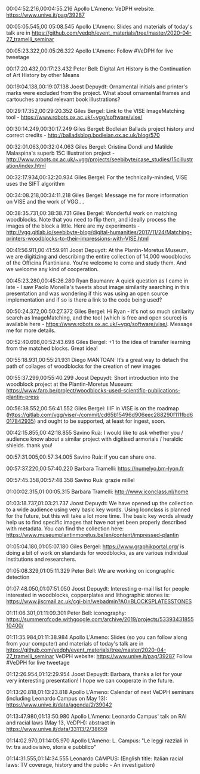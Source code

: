 00:04:52.216,00:04:55.216
Apollo L'Ameno: VeDPH website: https://www.unive.it/pag/39287

00:05:05.545,00:05:08.545
Apollo L'Ameno: Slides and materials of today's talk are in https://github.com/vedph/event_materials/tree/master/2020-04-27_tramelli_seminar

00:05:23.322,00:05:26.322
Apollo L'Ameno: Follow #VeDPH for live tweetage

00:17:20.432,00:17:23.432
Peter Bell: Digital Art History  is the Continuation of Art History by other Means

00:19:04.138,00:19:07.138
Joost Depuydt: Ornamental initials and printer's marks were excluded from the project. What about ornamental frames and cartouches around relevant book illustrations?

00:29:17.352,00:29:20.352
Giles Bergel: Link to the VISE ImageMatching tool - https://www.robots.ox.ac.uk/~vgg/software/vise/

00:30:14.249,00:30:17.249
Giles Bergel: Bodleian Ballads project history and correct credits - http://balladsblog.bodleian.ox.ac.uk/blog/570 

00:32:01.063,00:32:04.063
Giles Bergel: Cristina Dondi and Matilde Malaspina's superb 15C Illustration project - http://www.robots.ox.ac.uk/~vgg/projects/seebibyte/case_studies/15cillustration/index.html

00:32:17.934,00:32:20.934
Giles Bergel: For the technically-minded, VISE uses the SIFT algorithm

00:34:08.218,00:34:11.218
Giles Bergel: Message me for more information on VISE and the work of VGG....

00:38:35.731,00:38:38.731
Giles Bergel: Wonderful work on matching woodblocks. Note that you need to flip them, and ideally process the images of the block a little. Here are my experiments - http://vgg.gitlab.io/seebibyte-blog/digital-humanities/2017/11/24/Matching-printers-woodblocks-to-their-impressions-with-VISE.html

00:41:56.911,00:41:59.911
Joost Depuydt: At the Plantin-Moretus Museum, we are digitizing and describing the entire collection of 14,000 woodblocks of the Officina Plantiniana. You're welcome to come and study them. And we welcome any kind of cooperation.

00:45:23.280,00:45:26.280
Ryan Baumann: A quick question as I came in late - I saw Paolo Monella's tweets about image similarity searching in this presentation and was wondering if this was using an open source implementation and if so is there a link to the code being used?

00:50:24.372,00:50:27.372
Giles Bergel: Hi Ryan - it's not so much similarity search as ImageMatching, and the tool (which is free and open source) is available here - https://www.robots.ox.ac.uk/~vgg/software/vise/. Message me for more details.

00:52:40.698,00:52:43.698
Giles Bergel: +1 to the idea of transfer learning from the matched blocks. Great idea!

00:55:18.931,00:55:21.931
Diego MANTOAN: It’s a great way to detach the path of collages of woodblocks for the creation of new images

00:55:37.299,00:55:40.299
Joost Depuydt: Short introduction into the woodblock project at the Plantin-Moretus Museum: https://www.faro.be/project/woodblocks-used-scientific-publications-plantin-press

00:56:38.552,00:56:41.552
Giles Bergel: IIIF in VISE is on the roadmap (https://gitlab.com/vgg/vise/-/commit/cd65b15496d906eec288290f111fbd6017842935) and ought to be supported, at least for ingest, soon. 

00:42:15.855,00:42:18.855
Savino Ruà: I would like to ask whether you / audience know about a similar project with digitised armorials / heraldic shields. thank you!

00:57:31.005,00:57:34.005
Savino Ruà: if you can share one. 

00:57:37.220,00:57:40.220
Barbara Tramelli: https://numelyo.bm-lyon.fr

00:57:45.358,00:57:48.358
Savino Ruà: grazie mille!

01:00:02.315,01:00:05.315
Barbara Tramelli: http://www.iconclass.nl/home

01:03:18.737,01:03:21.737
Joost Depuydt: We have opened up the collection to a wide audience using very basic key words. Using Iconclass is planned for the future, but this will take a lot more time. The basic key words already help us to find specific images that have not yet been properly described with metadata. You can find the collection here: https://www.museumplantinmoretus.be/en/content/impressed-plantin

01:05:04.180,01:05:07.180
Giles Bergel: https://www.graphikportal.org/ is doing a bit of work on standards for woodblocks, as are various individual institutions and researchers. 

01:05:08.329,01:05:11.329
Peter Bell: We are working on icongraphic detection

01:07:48.050,01:07:51.050
Joost Depuydt: Interesting e-mail list for people interested in woodblocks, copperplates and lithographic stones is: https://www.jiscmail.ac.uk/cgi-bin/webadmin?A0=BLOCKSPLATESSTONES

01:11:06.301,01:11:09.301
Peter Bell: iconography: https://summerofcode.withgoogle.com/archive/2019/projects/5339343185510400/

01:11:35.984,01:11:38.984
Apollo L'Ameno: Slides (so you can follow along from your computer) and materials of today's talk are in https://github.com/vedph/event_materials/tree/master/2020-04-27_tramelli_seminar
VeDPH website: https://www.unive.it/pag/39287
Follow #VeDPH for live tweetage

01:12:26.954,01:12:29.954
Joost Depuydt: Barbara, thanks a lot for your very interesting presentation! I hope we can cooperate in the future.

01:13:20.818,01:13:23.818
Apollo L'Ameno: Calendar of next VeDPH seminars (including Leonardo Campus on May 13): https://www.unive.it/data/agenda/2/39042

01:13:47.980,01:13:50.980
Apollo L'Ameno: Leonardo Campus' talk on RAI and racial laws (May 13, VeDPH): abstract in https://www.unive.it/data/33113/2/38659

01:14:02.970,01:14:05.970
Apollo L'Ameno: L. Campus: "Le leggi razziali in tv: tra audiovisivo, storia e pubblico"

01:14:31.555,01:14:34.555
Leonardo CAMPUS: (English title: Italian racial laws: TV coverage, history and the public - An investigation)

